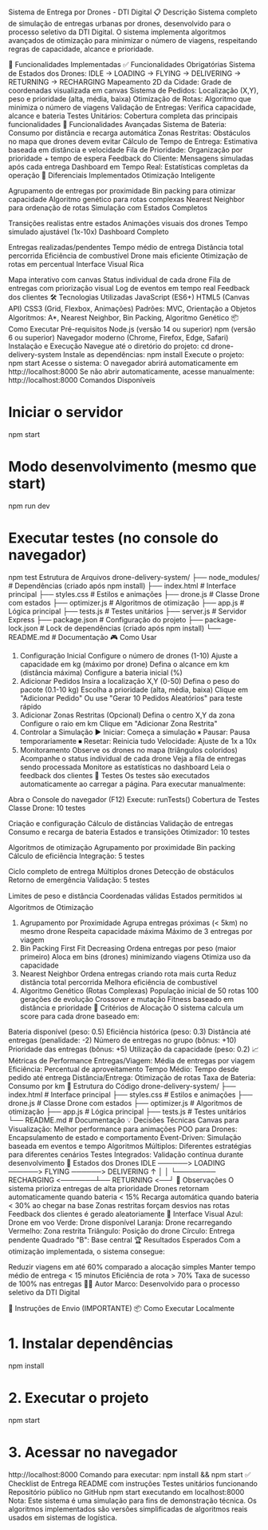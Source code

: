 Sistema de Entrega por Drones - DTI Digital
📋 Descrição
Sistema completo de simulação de entregas urbanas por drones, desenvolvido para o processo seletivo da DTI Digital. O sistema implementa algoritmos avançados de otimização para minimizar o número de viagens, respeitando regras de capacidade, alcance e prioridade.

🚀 Funcionalidades Implementadas
✅ Funcionalidades Obrigatórias
Sistema de Estados dos Drones: IDLE → LOADING → FLYING → DELIVERING → RETURNING → RECHARGING
Mapeamento 2D da Cidade: Grade de coordenadas visualizada em canvas
Sistema de Pedidos: Localização (X,Y), peso e prioridade (alta, média, baixa)
Otimização de Rotas: Algoritmo que minimiza o número de viagens
Validação de Entregas: Verifica capacidade, alcance e bateria
Testes Unitários: Cobertura completa das principais funcionalidades
🌟 Funcionalidades Avançadas
Sistema de Bateria: Consumo por distância e recarga automática
Zonas Restritas: Obstáculos no mapa que drones devem evitar
Cálculo de Tempo de Entrega: Estimativa baseada em distância e velocidade
Fila de Prioridade: Organização por prioridade + tempo de espera
Feedback do Cliente: Mensagens simuladas após cada entrega
Dashboard em Tempo Real: Estatísticas completas da operação
🎯 Diferenciais Implementados
Otimização Inteligente

Agrupamento de entregas por proximidade
Bin packing para otimizar capacidade
Algoritmo genético para rotas complexas
Nearest Neighbor para ordenação de rotas
Simulação com Estados Completos

Transições realistas entre estados
Animações visuais dos drones
Tempo simulado ajustável (1x-10x)
Dashboard Completo

Entregas realizadas/pendentes
Tempo médio de entrega
Distância total percorrida
Eficiência de combustível
Drone mais eficiente
Otimização de rotas em percentual
Interface Visual Rica

Mapa interativo com canvas
Status individual de cada drone
Fila de entregas com priorização visual
Log de eventos em tempo real
Feedback dos clientes
🛠️ Tecnologias Utilizadas
JavaScript (ES6+)
HTML5 (Canvas API)
CSS3 (Grid, Flexbox, Animações)
Padrões: MVC, Orientação a Objetos
Algoritmos: A*, Nearest Neighbor, Bin Packing, Algoritmo Genético
📦 Como Executar
Pré-requisitos
Node.js (versão 14 ou superior)
npm (versão 6 ou superior)
Navegador moderno (Chrome, Firefox, Edge, Safari)
Instalação e Execução
Navegue até o diretório do projeto:
cd drone-delivery-system
Instale as dependências:
npm install
Execute o projeto:
npm start
Acesse o sistema:
O navegador abrirá automaticamente em http://localhost:8000
Se não abrir automaticamente, acesse manualmente: http://localhost:8000
Comandos Disponíveis
# Iniciar o servidor
npm start

# Modo desenvolvimento (mesmo que start)
npm run dev

# Executar testes (no console do navegador)
npm test
Estrutura de Arquivos
drone-delivery-system/
├── node_modules/       # Dependências (criado após npm install)
├── index.html          # Interface principal
├── styles.css          # Estilos e animações
├── drone.js            # Classe Drone com estados
├── optimizer.js        # Algoritmos de otimização
├── app.js              # Lógica principal
├── tests.js            # Testes unitários
├── server.js           # Servidor Express
├── package.json        # Configuração do projeto
├── package-lock.json   # Lock de dependências (criado após npm install)
└── README.md           # Documentação
🎮 Como Usar
1. Configuração Inicial
Configure o número de drones (1-10)
Ajuste a capacidade em kg (máximo por drone)
Defina o alcance em km (distância máxima)
Configure a bateria inicial (%)
2. Adicionar Pedidos
Insira a localização X,Y (0-50)
Defina o peso do pacote (0.1-10 kg)
Escolha a prioridade (alta, média, baixa)
Clique em "Adicionar Pedido"
Ou use "Gerar 10 Pedidos Aleatórios" para teste rápido
3. Adicionar Zonas Restritas (Opcional)
Defina o centro X,Y da zona
Configure o raio em km
Clique em "Adicionar Zona Restrita"
4. Controlar a Simulação
▶ Iniciar: Começa a simulação
⏸ Pausar: Pausa temporariamente
⏹ Resetar: Reinicia tudo
Velocidade: Ajuste de 1x a 10x
5. Monitoramento
Observe os drones no mapa (triângulos coloridos)
Acompanhe o status individual de cada drone
Veja a fila de entregas sendo processada
Monitore as estatísticas no dashboard
Leia o feedback dos clientes
🧪 Testes
Os testes são executados automaticamente ao carregar a página. Para executar manualmente:

Abra o Console do navegador (F12)
Execute: runTests()
Cobertura de Testes
Classe Drone: 10 testes

Criação e configuração
Cálculo de distâncias
Validação de entregas
Consumo e recarga de bateria
Estados e transições
Otimizador: 10 testes

Algoritmos de otimização
Agrupamento por proximidade
Bin packing
Cálculo de eficiência
Integração: 5 testes

Ciclo completo de entrega
Múltiplos drones
Detecção de obstáculos
Retorno de emergência
Validação: 5 testes

Limites de peso e distância
Coordenadas válidas
Estados permitidos
📊 Algoritmos de Otimização
1. Agrupamento por Proximidade
Agrupa entregas próximas (< 5km) no mesmo drone
Respeita capacidade máxima
Máximo de 3 entregas por viagem
2. Bin Packing First Fit Decreasing
Ordena entregas por peso (maior primeiro)
Aloca em bins (drones) minimizando viagens
Otimiza uso da capacidade
3. Nearest Neighbor
Ordena entregas criando rota mais curta
Reduz distância total percorrida
Melhora eficiência de combustível
4. Algoritmo Genético (Rotas Complexas)
População inicial de 50 rotas
100 gerações de evolução
Crossover e mutação
Fitness baseado em distância e prioridade
🎯 Critérios de Alocação
O sistema calcula um score para cada drone baseado em:

Bateria disponível (peso: 0.5)
Eficiência histórica (peso: 0.3)
Distância até entregas (penalidade: -2)
Número de entregas no grupo (bônus: +10)
Prioridade das entregas (bônus: +5)
Utilização da capacidade (peso: 0.2)
📈 Métricas de Performance
Entregas/Viagem: Média de entregas por viagem
Eficiência: Percentual de aproveitamento
Tempo Médio: Tempo desde pedido até entrega
Distância/Entrega: Otimização de rotas
Taxa de Bateria: Consumo por km
🔧 Estrutura do Código
drone-delivery-system/
├── index.html          # Interface principal
├── styles.css          # Estilos e animações
├── drone.js           # Classe Drone com estados
├── optimizer.js       # Algoritmos de otimização
├── app.js            # Lógica principal
├── tests.js          # Testes unitários
└── README.md         # Documentação
💡 Decisões Técnicas
Canvas para Visualização: Melhor performance para animações
POO para Drones: Encapsulamento de estado e comportamento
Event-Driven: Simulação baseada em eventos e tempo
Algoritmos Múltiplos: Diferentes estratégias para diferentes cenários
Testes Integrados: Validação contínua durante desenvolvimento
🚁 Estados dos Drones
IDLE ──────> LOADING ──────> FLYING ──────> DELIVERING
  ↑                            │                │
  └──────── RECHARGING <───────┴── RETURNING <──┘
📝 Observações
O sistema prioriza entregas de alta prioridade
Drones retornam automaticamente quando bateria < 15%
Recarga automática quando bateria < 30% ao chegar na base
Zonas restritas forçam desvios nas rotas
Feedback dos clientes é gerado aleatoriamente
🎨 Interface Visual
Azul: Drone em voo
Verde: Drone disponível
Laranja: Drone recarregando
Vermelho: Zona restrita
Triângulo: Posição do drone
Círculo: Entrega pendente
Quadrado "B": Base central
🏆 Resultados Esperados
Com a otimização implementada, o sistema consegue:

Reduzir viagens em até 60% comparado a alocação simples
Manter tempo médio de entrega < 15 minutos
Eficiência de rota > 70%
Taxa de sucesso de 100% nas entregas
👨‍💻 Autor
Marco: Desenvolvido para o processo seletivo da DTI Digital

📨 Instruções de Envio (IMPORTANTE)
📦 Como Executar Localmente
# 1. Instalar dependências
npm install

# 2. Executar o projeto
npm start

# 3. Acessar no navegador
http://localhost:8000
Comando para executar: npm install && npm start
✅ Checklist de Entrega
 README com instruções
 Testes unitários funcionando
 Repositório público no GitHub
 npm start executando em localhost:8000
Nota: Este sistema é uma simulação para fins de demonstração técnica. Os algoritmos implementados são versões simplificadas de algoritmos reais usados em sistemas de logística.
